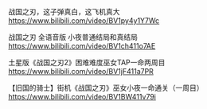 
战国之刃，这子弹真白，这飞机真大 https://www.bilibili.com/video/BV1py4y1Y7Wc

战国之刃 全语音版 小夜普通结局和真结局 https://www.bilibili.com/video/BV1ch411o7AE

土星版《战国之刃2》困难难度巫女TAP一命两周目 https://www.bilibili.com/video/BV1jF411a7PR

【旧国的骑士】街机《战国之刃》巫女小夜一命通关（一周目） https://www.bilibili.com/video/BV1BW411v79i
